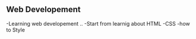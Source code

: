 ## Web Developement 
-Learning web developement ..
-Start from learnig about HTML
-CSS
-how to Style 
